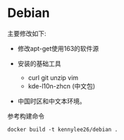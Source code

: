 # Debian

主要修改如下:

* 修改apt-get使用163的软件源
* 安装的基础工具

	* curl git unzip vim 
	* kde-l10n-zhcn (中文包)

* 中国时区和中文本环境。

参考构建命令

```
docker build -t kennylee26/debian .
```

